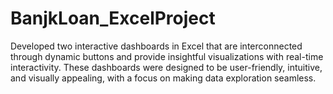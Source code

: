 # BanjkLoan_ExcelProject
 Developed two interactive dashboards in Excel that are interconnected through dynamic buttons and provide insightful visualizations with real-time interactivity. These dashboards were designed to be user-friendly, intuitive, and visually appealing, with a focus on making data exploration seamless.
